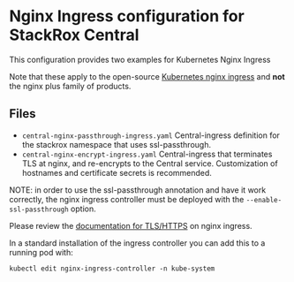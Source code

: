 # Nginx Ingress configuration for StackRox Central

This configuration provides two examples for Kubernetes Nginx Ingress

Note that these apply to the open-source [Kubernetes nginx ingress](https://kubernetes.github.io/ingress-nginx/) and **not** the nginx plus family of products.

## Files
* `central-nginx-passthrough-ingress.yaml` Central-ingress definition for the stackrox namespace that uses ssl-passthrough.
* `central-nginx-encrypt-ingress.yaml` Central-ingress that terminates TLS at nginx, and re-encrypts to the Central service. Customization of hostnames and certificate secrets is recommended.


NOTE: in order to use the ssl-passthrough annotation and have it work correctly, the nginx ingress controller must be deployed with the `--enable-ssl-passthrough` option.

Please review the [documentation for TLS/HTTPS](https://kubernetes.github.io/ingress-nginx/user-guide/tls/#ssl-passthrough) on nginx ingress.

In a standard installation of the ingress controller you can add this to a running pod with:

`kubectl edit nginx-ingress-controller -n kube-system`
